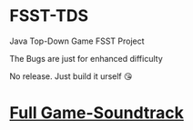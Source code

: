 # FSST-TDS
Java Top-Down Game FSST Project

The Bugs are just for enhanced difficulty

No release.
Just build it urself 😘

# [Full Game-Soundtrack](https://soundcloud.com/sminosmino/fibrillate)
